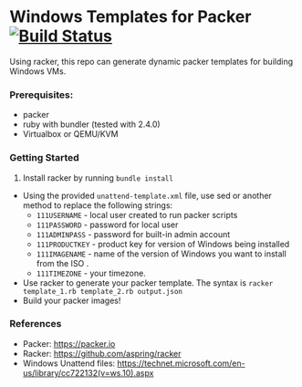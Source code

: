 Windows Templates for Packer [![Build Status](https://travis-ci.org/arc-ts/windows-packer-templates.svg?branch=master)](https://travis-ci.org/arc-ts/windows-packer-templates)
=============================
Using racker, this repo can generate dynamic packer templates for building Windows VMs.

### Prerequisites: ###
- packer
- ruby with bundler (tested with 2.4.0)
- Virtualbox or QEMU/KVM

### Getting Started ###
1. Install racker by running `bundle install`
- Using the provided `unattend-template.xml` file, use sed or another method to replace the following strings:
  - `111USERNAME` - local user created to run packer scripts
  - `111PASSWORD` - password for local user
  - `111ADMINPASS` - password for built-in admin account
  - `111PRODUCTKEY` - product key for version of Windows being installed
  - `111IMAGENAME` - name of the version of Windows you want to install from the ISO .
  - `111TIMEZONE` - your timezone.
- Use racker to generate your packer template. The syntax is `racker template_1.rb template_2.rb output.json`
- Build your packer images!

### References ###
  - Packer: https://packer.io
  - Racker: https://github.com/aspring/racker
  - Windows Unattend files: https://technet.microsoft.com/en-us/library/cc722132(v=ws.10).aspx
